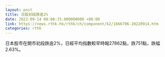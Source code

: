 ```yaml
---
layout: post
title: 日股初段跌逾2%
date: 2022-09-14 08:08:33.000000000 +08:00
link: https://news.rthk.hk/rthk/ch/component/k2/1666706-20220914.htm
categories: rthk
---
```


日本股市在開市初段跌逾2%，日經平均指數較早時報27862點，跌751點，跌幅2.63%。

